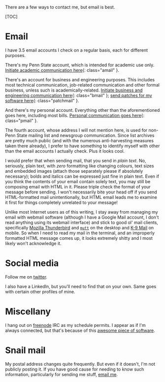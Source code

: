 There are a few ways to contact me, but email is best.

[TOC]

# Email
I have 3.5&nbsp;email accounts I check on a regular basis, each for different purposes.

There's my Penn State account, which is intended for academic use only. [Initiate academic communication here](/JavaScript){: class="amail" }.

There's an account for business and engineering purposes. This includes most technical communication, job-related communication and other formal business, unless such is academically-related. [Initiate business and engineering communication here](/JavaScript){: class="bmail" }; [send patches for my software here](/JavaScript){: class="patchmail" }.

And there's my personal account. Everything other than the aforementioned goes here, including most bills. [Personal communication goes here](/JavaScript){: class="pmail" }.

The fourth account, whose address I will not mention here, is used for non-Penn State mailing list and newsgroup communication. Since list archives are pretty much public (and with the numerous anti-harvesting measures taken there already), I prefer to have something to identify myself with other than the email accounts I actually check. Plus it looks cool.

I would prefer that when sending mail, that you send in _plain text_. No, seriously, plain text, with _zero_ formatting like changing colours, text sizes and embedded images (attach those separately please if absolutely necessary); bolds and italics can be expressed just fine in plain text. Even if you think the contents of your email contain solely text, you may still be composing email with HTML in it. Please triple check the format of your message before sending. I won't necessarily bite your head off if you send HTML-formatted mail unintentionally, but HTML email leads me to examine it first for things completely unrelated to your message!

Unlike most Internet users as of this writing, I stay away from managing my email with webmail software (although I have a Google Mail account, I don't read anything using its webmail interface) and stick to good ol' mail clients, specifically [Mozilla Thunderbird](http://www.mozilla.org/thunderbird) and [``mutt``](http://www.mutt.org/) on the desktop and [K-9 Mail](https://code.google.com/p/k9mail/) on mobile. So when I need to read my mail in the terminal, and an improperly formatted HTML message comes up, it looks extremely shitty and I most likely won't acknowledge it.

# Social media
Follow me on [twitter](https://twitter.com/vishwin8).

I also have a LinkedIn, but you'll need to find that on your own. Same goes with certain other profiles of mine.

# Miscellany
I hang out on [freenode](http://freenode.net/) IRC as my schedule permits. I appear as if I'm always connected, but that's because of this [awesome piece of software](http://znc.in/).

# Snail mail
My postal address changes quite frequently. But even if it doesn't, I'm not publicly posting it. If you have good cause for needing to know such information, particularly for sending me stuff, [email me](#email).
